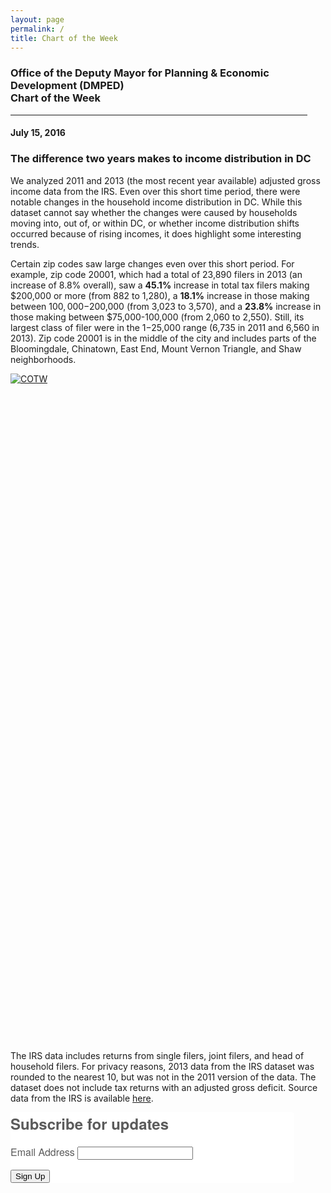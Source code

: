 ```yaml
---
layout: page
permalink: /
title: Chart of the Week
---
```


<h3>
Office of the Deputy Mayor for Planning & Economic Development (DMPED) <br/> Chart of the Week
</h3>

<hr style="width: 475px; margin:1em 0">

<h4>July 15, 2016</h4>
<h3>The difference two years makes to income distribution in DC</h3>
 
We analyzed 2011 and 2013 (the most recent year available) adjusted gross income data from the IRS. Even over this short time period, there were notable changes in the household income distribution in DC. While this dataset cannot say whether the changes were caused by households moving into, out of, or within DC, or whether income distribution shifts occurred because of rising incomes, it does highlight some interesting trends.

Certain zip codes saw large changes even over this short period. For example, zip code 20001, which had a total of 23,890 filers in 2013 (an increase of 8.8% overall), saw a <b>45.1%</b> increase in total tax filers making $200,000 or more (from 882 to 1,280), a <b>18.1%</b> increase in those making between $100,000-$200,000 (from 3,023 to 3,570), and a <b>23.8%</b> increase in those making between $75,000-100,000 (from 2,060 to 2,550). Still, its largest class of filer were in the $1-$25,000 range (6,735 in 2011 and 6,560 in 2013). Zip code 20001 is in the middle of the city and includes parts of the Bloomingdale, Chinatown, East End, Mount Vernon Triangle, and Shaw neighborhoods. 
 
<script type='text/javascript' src='https://public.tableau.com/javascripts/api/viz_v1.js'></script><div class='tableauPlaceholder' style='width: 504px; height: 1069px;'><noscript><a href='#'><img alt='COTW ' src='https:&#47;&#47;public.tableau.com&#47;static&#47;images&#47;IR&#47;IRSAGICOTW&#47;COTW&#47;1_rss.png' style='border: none' /></a></noscript><object class='tableauViz' width='504' height='1069' style='display:none;'><param name='host_url' value='https%3A%2F%2Fpublic.tableau.com%2F' /> <param name='site_root' value='' /><param name='name' value='IRSAGICOTW&#47;COTW' /><param name='tabs' value='no' /><param name='toolbar' value='yes' /><param name='static_image' value='https:&#47;&#47;public.tableau.com&#47;static&#47;images&#47;IR&#47;IRSAGICOTW&#47;COTW&#47;1.png' /> <param name='animate_transition' value='yes' /><param name='display_static_image' value='yes' /><param name='display_spinner' value='yes' /><param name='display_overlay' value='yes' /><param name='display_count' value='yes' /><param name='showTabs' value='y' /></object></div>

The IRS data includes returns from single filers, joint filers, and head of household filers. For privacy reasons, 2013 data from the IRS dataset was rounded to the nearest 10, but was not in the 2011 version of the data. The dataset does not include tax returns with an adjusted gross deficit. Source data from the IRS is available <a href="https://www.irs.gov/uac/soi-tax-stats-individual-income-tax-statistics-zip-code-data-soi" target="_blank">here</a>. 

<!--Begin CTCT Sign-Up Form-->
<!-- EFD 1.0.0 [Mon Jun 06 12:44:43 EDT 2016] -->
<link rel='stylesheet' type='text/css' href='https://static.ctctcdn.com/h/contacts-embedded-signup-assets/1.0.2/css/signup-form.css'>
<div class="ctct-embed-signup" style="font: 16px Helvetica Neue, Arial, sans-serif; font: 1rem Helvetica Neue, Arial, sans-serif; line-height: 1.5; -webkit-font-smoothing: antialiased; width: 454px">
   <div style="color:#5b5b5b; background-color:#FFFFFF; border-radius:5px;">
       <span id="success_message" style="display:none;">
           <div style="text-align:center;">Thanks for signing up!</div>
       </span>
       <form data-id="embedded_signup:form" class="ctct-custom-form Form" name="embedded_signup" method="POST" action="https://visitor2.constantcontact.com/api/signup">
           <h2 style="margin:0;">Subscribe for updates</h2>
           <!-- The following code must be included to ensure your sign-up form works properly. -->
           <input data-id="ca:input" type="hidden" name="ca" value="a2e7dff1-cff4-49c5-b33c-d32a5beeb267">
           <input data-id="list:input" type="hidden" name="list" value="1357647672">
           <input data-id="source:input" type="hidden" name="source" value="EFD">
           <input data-id="required:input" type="hidden" name="required" value="list,email">
           <input data-id="url:input" type="hidden" name="url" value="">
           <p data-id="Email Address:p" ><label data-id="Email Address:label" data-name="email" class="ctct-form-required">Email Address</label> <input data-id="Email Address:input" type="text" name="email" value="" maxlength="80"></p>
           <button type="submit" class="Button ctct-button Button--block Button-secondary" data-enabled="enabled">Sign Up</button>
       </form>
   </div>
</div>
<script type='text/javascript'>
   var localizedErrMap = {};
   localizedErrMap['required'] =        'This field is required.';
   localizedErrMap['ca'] =          'An unexpected error occurred while attempting to send email.';
   localizedErrMap['email'] =           'Please enter your email address in name@email.com format.';
   localizedErrMap['birthday'] =        'Please enter birthday in MM/DD format.';
   localizedErrMap['anniversary'] =     'Please enter anniversary in MM/DD/YYYY format.';
   localizedErrMap['custom_date'] =     'Please enter this date in MM/DD/YYYY format.';
   localizedErrMap['list'] =            'Please select at least one email list.';
   localizedErrMap['generic'] =         'This field is invalid.';
   localizedErrMap['shared'] =      'Sorry, we could not complete your sign-up. Please contact us to resolve this.';
   localizedErrMap['state_mismatch'] = 'Mismatched State/Province and Country.';
    localizedErrMap['state_province'] = 'Select a state/province';
   localizedErrMap['selectcountry'] =   'Select a country';
   var postURL = 'https://visitor2.constantcontact.com/api/signup';
</script>
<script type='text/javascript' src='https://static.ctctcdn.com/h/contacts-embedded-signup-assets/1.0.2/js/signup-form.js'></script>
<!--End CTCT Sign-Up Form-->

